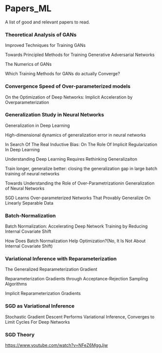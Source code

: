 # Papers_ML

A list of good and relevant papers to read.

### Theoretical Analysis of GANs

Improved Techniques for Training GANs

Towards Principled Methods for Training Generative Adversarial Networks

The Numerics of GANs

Which Training Methods for GANs do actually Converge?

### Convergence Speed of Over-parameterized models

On the Optimization of Deep Networks: Implicit Acceleration by Overparameterization

### Generalization Study in Neural Networks

Generalization in Deep Learning

High-dimensional dynamics of generalization error in neural networks

In Search Of The Real Inductive Bias: On The Role Of Implicit Regularization In Deep Learning

Understanding Deep Learning Requires Rethinking Generalizaiton

Train longer, generalize better: closing the generalization gap in large batch training of neural networks

Towards Understanding the Role of Over-Parametrizationin Generalization of Neural Networks

SGD Learns Over-parameterized Networks That Provably Generalize On Linearly Separable Data

### Batch-Normalization

Batch Normalization: Accelerating Deep Network Training by Reducing Internal Covariate Shift

How Does Batch Normalization Help Optimization?(No, It Is Not About Internal Covariate Shift)

### Variational Inference with Reparameterization

The Generalized Reparameterization Gradient

Reparameterization Gradients through Acceptance-Rejection Sampling Algorithms

Implicit Reparameterization Gradients

### SGD as Variational Inference

Stochastic Gradient Descent Performs Variational Inference, Converges to Limit Cycles For Deep Networks

### SGD Theory

https://www.youtube.com/watch?v=NFeZ6MggJjw
